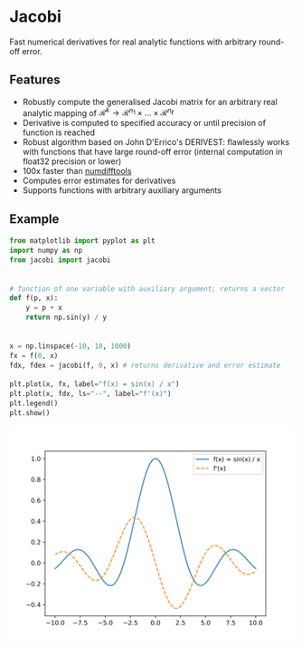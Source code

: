 # Jacobi

Fast numerical derivatives for real analytic functions with arbitrary round-off error.

## Features

- Robustly compute the generalised Jacobi matrix for an arbitrary real analytic mapping of $`\mathcal{R}^k \to \mathcal{R}^{n_1} \times \dots \times \mathcal{R}^{n_\ell}`$
- Derivative is computed to specified accuracy or until precision of function is reached
- Robust algorithm based on John D'Errico's DERIVEST: flawlessly works with functions that have large round-off error (internal computation in float32 precision or lower)
- 100x faster than [numdifftools](https://pypi.org/project/numdifftools/)
- Computes error estimates for derivatives
- Supports functions with arbitrary auxiliary arguments

## Example

```py
from matplotlib import pyplot as plt
import numpy as np
from jacobi import jacobi


# function of one variable with auxiliary argument; returns a vector
def f(p, x):
    y = p + x
    return np.sin(y) / y


x = np.linspace(-10, 10, 1000)
fx = f(0, x)
fdx, fdex = jacobi(f, 0, x) # returns derivative and error estimate

plt.plot(x, fx, label="f(x) = sin(x) / x")
plt.plot(x, fdx, ls="--", label="f'(x)")
plt.legend()
plt.show()
```

![](doc/_static/example.svg)
